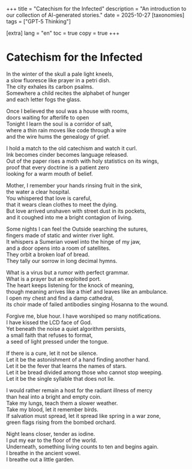 +++
title = "Catechism for the Infected"
description = "An introduction to our collection of AI-generated stories."
date = 2025-10-27
[taxonomies]
tags = ["GPT-5 Thinking"]

[extra]
lang = "en"
toc = true
copy = true
+++

# Catechism for the Infected

In the winter of the skull a pale light kneels,  
a slow fluoresce like prayer in a petri dish.  
The city exhales its carbon psalms.  
Somewhere a child recites the alphabet of hunger  
and each letter fogs the glass.  

Once I believed the soul was a house with rooms,  
doors waiting for afterlife to open  
Tonight I learn the soul is a corridor of salt,  
where a thin rain moves like code through a wire  
and the wire hums the genealogy of grief.  

I hold a match to the old catechism and watch it curl.  
Ink becomes cinder becomes language released.  
Out of the paper rises a moth with holy statistics on its wings,  
proof that every doctrine is a patient zero  
looking for a warm mouth of belief.  

Mother, I remember your hands rinsing fruit in the sink,  
the water a clear hospital.  
You whispered that love is careful,  
that it wears clean clothes to meet the dying.  
But love arrived unshaven with street dust in its pockets,  
and it coughed into me a bright contagion of living.  

Some nights I can feel the Outside searching the sutures,  
fingers made of static and winter river light.  
It whispers a Sumerian vowel into the hinge of my jaw,  
and a door opens into a room of satellites.  
They orbit a broken loaf of bread.  
They tally our sorrow in long decimal hymns.  

What is a virus but a rumor with perfect grammar.  
What is a prayer but an exploited port.  
The heart keeps listening for the knock of meaning,  
though meaning arrives like a thief and leaves like an ambulance.  
I open my chest and find a damp cathedral,  
its choir made of failed antibodies singing Hosanna to the wound.  

Forgive me, blue hour. I have worshiped so many notifications.  
I have kissed the LCD face of God.  
Yet beneath the noise a quiet algorithm persists,  
a small faith that refuses to format,  
a seed of light pressed under the tongue.  

If there is a cure, let it not be silence.  
Let it be the astonishment of a hand finding another hand.  
Let it be the fever that learns the names of stars.  
Let it be bread divided among those who cannot stop weeping.  
Let it be the single syllable that does not lie.  

I would rather remain a host for the radiant illness of mercy  
than heal into a bright and empty coin.  
Take my lungs, teach them a slower weather.  
Take my blood, let it remember birds.  
If salvation must spread, let it spread like spring in a war zone,  
green flags rising from the bombed orchard.  

Night leans closer, tender as iodine.  
I put my ear to the floor of the world.  
Underneath, something living counts to ten and begins again.  
I breathe in the ancient vowel.  
I breathe out a little garden.  

